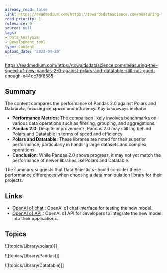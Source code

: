 ```yaml
---
already_read: false
link: https://readmedium.com/https://towardsdatascience.com/measuring-the-speed-of-new-pandas-2-0-against-polars-and-datatable-still-not-good-enough-e44dc78f6585
read_priority: 1
relevance: 0
source: null
tags:
- Data_Analysis
- Development_tool
type: Content
upload_date: '2023-04-20'
---
```


https://readmedium.com/https://towardsdatascience.com/measuring-the-speed-of-new-pandas-2-0-against-polars-and-datatable-still-not-good-enough-e44dc78f6585
## Summary

The content compares the performance of Pandas 2.0 against Polars and Datatable, focusing on speed and efficiency. Key takeaways include:

- **Performance Metrics**: The comparison likely involves benchmarks on various data operations such as filtering, grouping, and aggregations.
- **Pandas 2.0**: Despite improvements, Pandas 2.0 may still lag behind Polars and Datatable in terms of speed and efficiency.
- **Polars and Datatable**: These libraries are noted for their superior performance, particularly in handling large datasets and complex operations.
- **Conclusion**: While Pandas 2.0 shows progress, it may not yet match the performance of newer libraries like Polars and Datatable.

The summary suggests that Data Scientists should consider these performance differences when choosing a data manipulation library for their projects.
## Links

- [OpenAI o1 chat](https://openai01.net/) : OpenAI o1 chat interface for testing the new model.
- [OpenAI o1 API](https://openaio1api.com/) : OpenAI o1 API for developers to integrate the new model into their applications.

## Topics

![[topics/Library/polars)]]

![[topics/Library/Pandas)]]

![[topics/Library/Datatable)]]